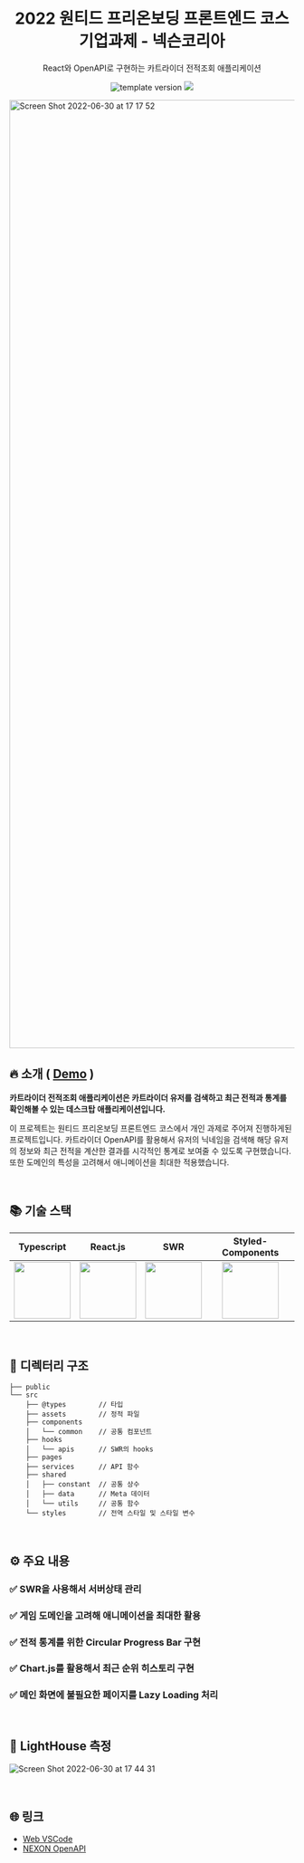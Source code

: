 
<h1 align="middle">2022 원티드 프리온보딩 프론트엔드 코스 기업과제 - 넥슨코리아</h1>
<p align="middle">React와 OpenAPI로 구현하는 카트라이더 전적조회 애플리케이션</p>
<p align="middle">
  <img src="https://img.shields.io/badge/version-1.0.0-yellow?style=flat-square" alt="template version"/>
  <a href="https://github.com/daybrush/moveable/blob/master/LICENSE" target="_blank">
    <img src="https://img.shields.io/github/license/daybrush/moveable.svg?style=flat-square&label=license&color=08CE5D"/>
  </a>
</p>

<img width="1676" alt="Screen Shot 2022-06-30 at 17 17 52" src="https://user-images.githubusercontent.com/21965795/176628414-a2810a58-a981-42d5-b088-004d166df836.png">


## 🔥 소개 ( [Demo](https://wanted-codestates-project-2.vercel.app/) )

**카트라이더 전적조회 애플리케이션은 카트라이더 유저를 검색하고 최근 전적과 통계를 확인해볼 수 있는 데스크탑 애플리케이션입니다.**

이 프로젝트는 원티드 프리온보딩 프론트엔드 코스에서 개인 과제로 주어져 진행하게된 프로젝트입니다. 카트라이더 OpenAPI를 활용해서 유저의 닉네임을 검색해 해당 유저의 정보와 최근 전적을 계산한 결과를 시각적인 통계로 보여줄 수 있도록 구현했습니다. 또한 도메인의 특성을 고려해서 애니메이션을 최대한 적용했습니다.



<br />


## 📚 기술 스택

| Typescript | React.js |  SWR   |  Styled-Components   | 
| :--------: | :--------: | :------: | :-----: |
|  <img src="https://user-images.githubusercontent.com/21965795/174472604-4e0c144f-4500-4cc6-80b7-3dd29c907171.png" width="100px"/> |  <img src="https://user-images.githubusercontent.com/21965795/176630651-1248191d-432c-45ac-b876-9e5ff54e36f9.png" width="100px" > | <img src="https://user-images.githubusercontent.com/21965795/176630663-4053651d-581c-4855-84a2-51fecb6f6614.png" width="100px"/> |<img src="https://user-images.githubusercontent.com/21965795/176630662-2d123d45-d642-409b-b448-503a0d9810d8.png"  width="100px"/>|

<br />

## 🌲 디렉터리 구조

```
├── public            
└── src
    ├── @types        // 타입
    ├── assets        // 정적 파일
    ├── components
    │   └── common    // 공통 컴포넌트
    ├── hooks
    │   └── apis      // SWR의 hooks
    ├── pages
    ├── services      // API 함수
    ├── shared
    │   ├── constant  // 공통 상수
    │   ├── data      // Meta 데이터
    │   └── utils     // 공통 함수
    └── styles        // 전역 스타일 및 스타일 변수
```


<br />

## ⚙️ 주요 내용

### ✅ SWR을 사용해서 서버상태 관리


### ✅ 게임 도메인을 고려해 애니메이션을 최대한 활용

### ✅ 전적 통계를 위한 Circular Progress Bar 구현

### ✅ Chart.js를 활용해서 최근 순위 히스토리 구현

### ✅ 메인 화면에 불필요한 페이지를 Lazy Loading 처리

<br />

## 🎨 LightHouse 측정
![Screen Shot 2022-06-30 at 17 44 31](https://user-images.githubusercontent.com/21965795/176633973-1a682642-7a87-4e00-931e-1743f1dbc3ff.png)

<br />

## 🌐 링크
- [Web VSCode](https://github.dev/Leo-Xee/wanted-codestates-project-2)
- [NEXON OpenAPI](https://developers.nexon.com/kart)

